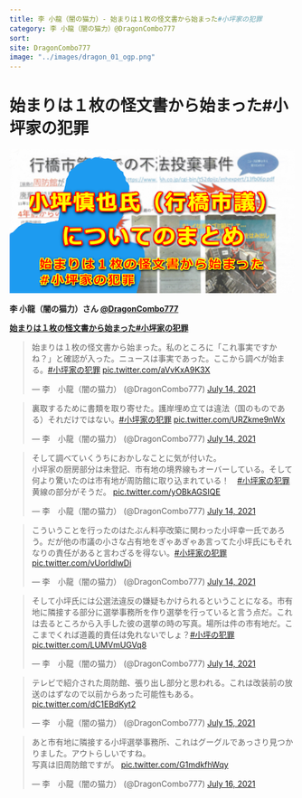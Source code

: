 ```yaml
---
title: 李 小龍（闇の猫力）- 始まりは１枚の怪文書から始まった#小坪家の犯罪  
category: 李 小龍（闇の猫力）@DragonCombo777  
sort: 
site: DragonCombo777
image: "../images/dragon_01_ogp.png"  
---
```

# 始まりは１枚の怪文書から始まった#小坪家の犯罪  
![周防館](../images/dragon_01_ogp.png)

**李 小龍（闇の猫力）さん [@DragonCombo777](https://twitter.com/DragonCombo777)**

**[始まりは１枚の怪文書から始まった#小坪家の犯罪](https://twitter.com/DragonCombo777/status/1415363991933575170)**

<blockquote class="twitter-tweet"><p dir="ltr" lang="ja">始まりは１枚の怪文書から始まった。私のところに「これ事実ですかね？」と確認が入った。ニュースは事実であった。ここから調べが始まる。<a href="https://twitter.com/hashtag/%E5%B0%8F%E5%9D%AA%E5%AE%B6%E3%81%AE%E7%8A%AF%E7%BD%AA?src=hash&amp;ref_src=twsrc%5Etfw">#小坪家の犯罪</a> <a href="https://t.co/aVvKxA9K3X">pic.twitter.com/aVvKxA9K3X</a></p>— 李　小龍（闇の猫力） (@DragonCombo777) <a href="https://twitter.com/DragonCombo777/status/1415363991933575170?ref_src=twsrc%5Etfw">July 14, 2021</a></blockquote> <script async="" charset="utf-8" src="https://platform.twitter.com/widgets.js"></script>

<blockquote class="twitter-tweet" data-conversation="none"><p dir="ltr" lang="ja">裏取するために書類を取り寄せた。護岸埋め立ては違法（国のものである）それだけではない。<a href="https://twitter.com/hashtag/%E5%B0%8F%E5%9D%AA%E5%AE%B6%E3%81%AE%E7%8A%AF%E7%BD%AA?src=hash&amp;ref_src=twsrc%5Etfw">#小坪家の犯罪</a> <a href="https://t.co/URZkme9nWx">pic.twitter.com/URZkme9nWx</a></p>— 李　小龍（闇の猫力） (@DragonCombo777) <a href="https://twitter.com/DragonCombo777/status/1415364815548162050?ref_src=twsrc%5Etfw">July 14, 2021</a></blockquote> <script async="" charset="utf-8" src="https://platform.twitter.com/widgets.js"></script>

<blockquote class="twitter-tweet" data-conversation="none"><p dir="ltr" lang="ja">そして調べていくうちにおかしなことに気が付いた。<br />小坪家の厨房部分は未登記、市有地の境界線もオーバーしている。そして何より驚いたのは市有地が周防館に取り込まれている！　<a href="https://twitter.com/hashtag/%E5%B0%8F%E5%9D%AA%E5%AE%B6%E3%81%AE%E7%8A%AF%E7%BD%AA?src=hash&amp;ref_src=twsrc%5Etfw">#小坪家の犯罪</a>　黄線の部分がそうだ。 <a href="https://t.co/yOBkAGSIQE">pic.twitter.com/yOBkAGSIQE</a></p>— 李　小龍（闇の猫力） (@DragonCombo777) <a href="https://twitter.com/DragonCombo777/status/1415365951525064705?ref_src=twsrc%5Etfw">July 14, 2021</a></blockquote> <script async="" charset="utf-8" src="https://platform.twitter.com/widgets.js"></script>

<blockquote class="twitter-tweet" data-conversation="none"><p dir="ltr" lang="ja">こういうことを行ったのはたぶん料亭改築に関わった小坪幸一氏であろう。だが他の市議の小さな占有地をぎゃあぎゃあ言ってた小坪氏にもそれなりの責任があると言わざるを得ない。<a href="https://twitter.com/hashtag/%E5%B0%8F%E5%9D%AA%E5%AE%B6%E3%81%AE%E7%8A%AF%E7%BD%AA?src=hash&amp;ref_src=twsrc%5Etfw">#小坪家の犯罪</a> <a href="https://t.co/vUorIdlwDi">pic.twitter.com/vUorIdlwDi</a></p>— 李　小龍（闇の猫力） (@DragonCombo777) <a href="https://twitter.com/DragonCombo777/status/1415366786501861376?ref_src=twsrc%5Etfw">July 14, 2021</a></blockquote> <script async="" charset="utf-8" src="https://platform.twitter.com/widgets.js"></script>

<blockquote class="twitter-tweet" data-conversation="none"><p dir="ltr" lang="ja">そして小坪氏には公選法違反の嫌疑もかけられるということになる。市有地に隣接する部分に選挙事務所を作り選挙を行っていると言う点だ。これは去るところから入手した彼の選挙の時の写真。場所は件の市有地だ。ここまでくれば道義的責任は免れないでしょ？<a href="https://twitter.com/hashtag/%E5%B0%8F%E5%9D%AA%E3%81%AE%E7%8A%AF%E7%BD%AA?src=hash&amp;ref_src=twsrc%5Etfw">#小坪の犯罪</a> <a href="https://t.co/LUMVmUGVq8">pic.twitter.com/LUMVmUGVq8</a></p>— 李　小龍（闇の猫力） (@DragonCombo777) <a href="https://twitter.com/DragonCombo777/status/1415369269475385345?ref_src=twsrc%5Etfw">July 14, 2021</a></blockquote> <script async="" charset="utf-8" src="https://platform.twitter.com/widgets.js"></script>

<blockquote class="twitter-tweet" data-conversation="none"><p dir="ltr" lang="ja">テレビで紹介された周防館、張り出し部分と思われる。これは改装前の放送のはずなので以前からあった可能性もある。 <a href="https://t.co/dC1EBdKyt2">pic.twitter.com/dC1EBdKyt2</a></p>— 李　小龍（闇の猫力） (@DragonCombo777) <a href="https://twitter.com/DragonCombo777/status/1415734749344145408?ref_src=twsrc%5Etfw">July 15, 2021</a></blockquote> <script async="" charset="utf-8" src="https://platform.twitter.com/widgets.js"></script>

<blockquote class="twitter-tweet" data-conversation="none"><p dir="ltr" lang="ja">あと市有地に隣接する小坪選挙事務所、これはグーグルであっさり見つかりました。アウトらしいですね。<br />写真は旧周防館ですが。 <a href="https://t.co/G1mdkfhWqy">pic.twitter.com/G1mdkfhWqy</a></p>— 李　小龍（闇の猫力） (@DragonCombo777) <a href="https://twitter.com/DragonCombo777/status/1415869768972726275?ref_src=twsrc%5Etfw">July 16, 2021</a></blockquote> <script async="" charset="utf-8" src="https://platform.twitter.com/widgets.js"></script>
